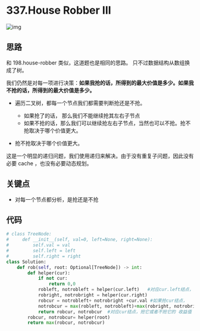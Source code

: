 # 337.House Robber III

![img](https://assets.leetcode.com/uploads/2021/03/10/rob2-tree.jpg)



## 思路

和 198.house-robber 类似，这道题也是相同的思路。 只不过数据结构从数组换成了树。

我们仍然是对每一项进行决策：**如果我抢的话，所得到的最大价值是多少。如果我不抢的话，所得到的最大价值是多少。**

- 遍历二叉树，都每一个节点我们都需要判断抢还是不抢。

  - 如果抢了的话， 那么我们不能继续抢其左右子节点
  - 如果不抢的话，那么我们可以继续抢左右子节点，当然也可以不抢。抢不抢取决于哪个价值更大。

- 抢不抢取决于哪个价值更大。

这是一个明显的递归问题，我们使用递归来解决。由于没有重复子问题，因此没有必要 cache ，也没有必要动态规划。

## 关键点

- 对每一个节点都分析，是抢还是不抢

## 代码

```python
# class TreeNode:
#     def __init__(self, val=0, left=None, right=None):
#         self.val = val
#         self.left = left
#         self.right = right
class Solution:
    def rob(self, root: Optional[TreeNode]) -> int:
        def helper(cur):
            if not cur:
                return 0,0
            robleft, notrobleft = helper(cur.left)   #对应cur.left结点，抢它或者不抢它的 收益值
            robright, notrobright = helper(cur.right)
            robcur = notrobleft+ notrobright +cur.val #如果抢cur结点，
            notrobcur = max(robleft, notrobleft)+max(robright, notrobright)#如果不抢cur结点
            return robcur, notrobcur  #对应cur结点，抢它或者不抢它的 收益值
        robcur, notrobcur= helper(root)
        return max(robcur, notrobcur)
```

